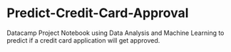 # Predict-Credit-Card-Approval
Datacamp Project Notebook using Data Analysis and Machine Learning to predict if a credit card application will get approved.
